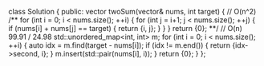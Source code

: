 class Solution {
public:
    vector<int> twoSum(vector<int>& nums, int target) {
        // O(n^2)
        /**
        for (int i = 0; i < nums.size(); ++i) {
            for (int j = i+1; j < nums.size(); ++j) {
                if (nums[i] + nums[j] == target) {
                    return {i, j};
                }
            }
        }
        return {0};
        **/
        // O(n) 99.91 / 24.98
        std::unordered_map<int, int> m;
        for (int i = 0; i < nums.size(); ++i) {
            auto idx = m.find(target - nums[i]);
            if (idx != m.end()) {
                return {idx->second, i};
            }
            m.insert(std::pair(nums[i], i));
        }
        return {0};
    }
};

